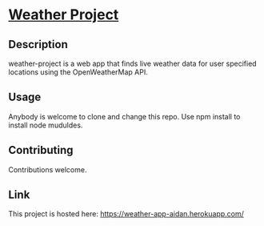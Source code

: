 <a href="#"><h1>Weather Project</h1></a>

<h2>Description</h2>

weather-project is a web app that finds live weather data for user specified locations using the OpenWeatherMap API.

<h2>Usage</h2>

Anybody is welcome to clone and change this repo. Use npm install to install node muduldes.

<h2>Contributing</h2>

Contributions welcome.

<h2>Link</h2>

This project is hosted here: https://weather-app-aidan.herokuapp.com/
